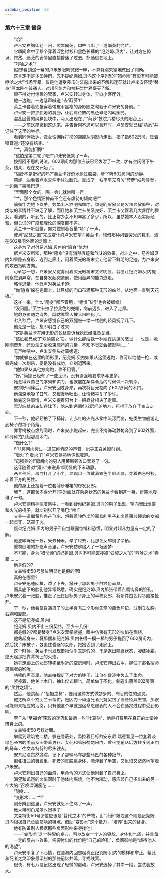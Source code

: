 ```yaml
---
sidebar_position: 63
---
```

### 第六十三章 替身  


　　“哈!”  
　　卢米安右胸印记一闪，灵体震荡，口中飞出了一道偏黄的光芒。  
　　它瞬间命中了那个穿着深色衬衫和黑色长裤的“纪尧姆.贝内”，让对方在惊讶、愕然、迷茫的表情里直接昏迷了过去，扑通倒在地上。  
　　“哼哈之术”!  
　　假的!看到这一幕的卢米安眼睛微微一眯，不算特别失望地做出了判断。  
　　这肯定不是本堂神甫，先不提纪尧姆.贝内这个序列5的“猎命师”有没有可能被哼哈之术”当场弄晕，仅是他遭受袭击时流露出来的不解和迷茫就让卢米安怀疑“替身”原本是个普通人，对超凡能力和神秘学世界毫无了解。  
　　顾不得对付惊呆的管家，卢米安转过身体，奔向小客厅外。  
　　他一边跑，一边低声喊道:“去'莳萝’!”  
　　芙兰卡套着兜帽穿着带皮甲黑袍的身影随之勾勒于卢米安的身前。“  
　　卢米安一把抓住她的肩膀，让右肩位置的黑色印记闪动幽光。  
　　混乱层叠的纯粹色块中，两人出现在了“莳萝”妓院六楼尽头的阳台上。  
　　——之前送简娜到这边来，并告诉阿不思可以离开时，卢米安就已经“熟悉”并记住了这里的坐标。  
　　看到同伴抵达，做女性佣兵打扮的简娜从阴影内走出，指了指602房间，压着嗓音道:“还没有结束。“  
　　“艹，真能折腾!”  
　　“这怕是第二轮了吧?”卢米安低笑了一声。  
　　按照阿不思的说法，602房间内那位应该已经发泄了一次，才有空闲喝下午茶，结果，现在又开始了。  
　　“隔音不是挺好的吗?”芙兰卡好奇地侧过脑袋，听了听602房间的动静。  
　　简娜一边看着卢米安伸手抹过脸孔，变成了一名平平无奇的“莳萝”妓院侍者，一边撇了撇嘴巴道:  
　　“里面那个女的，隔一会儿就惨叫一声。  
　　“艹，那个色情狂神甫不会还有虐待的倾向吧?”  
　　简娜作为地下歌手，频繁出入酒吧和舞厅，塑造的形象又是火辣奔放那种，对类似的事情并不缺乏了解，而且她和芙兰卡关系良好，芙兰卡又管着几大舞厅的舞女，看到的，听到的，比正常少女不知丰富了多少，所以，虽然她本人没实际经验，但见识的广度和理论的深度都不差。  
　　芙兰卡一听就懂，努力控制着音量“啧”了一声。  
　　使用“尼瑟之脸”完成变化的卢米安望向芙兰卡，想借那种闪着荧光的粉末，洒在602房间外面的走廊上。  
　　这是为了对付纪尧姆.贝内的“隐身”能力!  
　　据卢米安所知，那种“隐身”没有消除痕迹和气味的效果，战斗之中，纪尧姆贝内如果隐去身形，逃到走廊上，闪着荧光的粉末会让他留下鲜明的足迹，为卢米安的攻击指明方向。  
　　可转念一想，卢米安又觉得闪着荧光的粉末太过明显，容易让纪尧姆.贝内提前察觉到异常，在自身发起突袭前，使用诡异的能力逃走。  
　　略作思量，他低声对芙兰卡道:  
　　“你'隐身’躲在走廊上，让目标的门口布满那种无形的蛛丝，从地面一直到天花板。”  
　　这样一来，什么“隐身”都不管用，“缓慢飞行”也会被缠绕!  
　　“没问题。”芙兰卡拉了拉黑色的兜帽，向前迈步，进入了走廊。  
　　她的身影随之消失，就仿佛雪人被太阳晒化了。  
　　七八秒后，卢米安感觉自己的双腿被一缕一缕般的轻风抚了几下。  
　　他先是一怔，旋即明白了过来:  
　　“这是芙兰卡在用无形的蛛丝告诉我她已经准备妥当。  
　　“这位老兄成了'欢愉魔女’后，做什么都给我一种她在挑逗的感觉……也是，她刚刚晋升，还没法完全收束魔药的力量，不知不觉就会被影响……”  
　　无声咕哝中，卢米安侧头对简娜道:  
　　“你就躲在这里的阴影里，纪尧姆.贝内如果从这里逃跑，你可以给他一枪，或者完成一次刺杀，要是没有成功，立刻退回来。  
　　“他如果从其他方向跑，你不用管。”  
　　“好。”简娜已经有了一些见识，没有逞强地要求参与更多。  
　　她觉得以自己的序列和实力，也就能在条件合适的时候做一次刺杀。  
　　安排好同伴后，卢米安回过身来，再次将目光投向了602房间的木门。  
　　他深深地吸了口气，又缓慢地吐出，让情绪平复了少许。  
　　做完这件事情，卢米安提着阳台上一把靠背椅进了走廊。  
　　无形蛛丝的主动避让下，他来到远离602房间的地方，将椅子放在了空白之处。  
　　下一秒，他轻轻拍了下椅背，让赤红的火光从掌中流泻而出，蛇类生物般游走到椅子的每个角落。  
　　靠背椅被点燃的同时，卢米安小跑起来，完全不掩饰动静地奔到了602外面，砰砰砰拍打起那扇木门。  
　　“做什么?”  
　　602房间内传出一道压抑愤怒的声音，似乎正在关键时刻。  
　　“着火了!着火了!”卢米安娴熟地惊慌喊道。  
　　“母猪养的!”房间内的男人用莱斯顿省口音骂了一句。  
　　这伴随着对“猎人”来说非常明显的下床动静。  
　　两三秒后，房门打开了小半，显现出一位戴着铁色半脸面具，穿着白色衬衫，赤着下身的男性。  
　　他的身上还挂着一位套薄纱睡裙的棕发女郎。  
　　我艹，这都舍不得分开?斜对面处在隐身状态的芙兰卡看到这一幕，好笑地腹诽了一句。  
　　卢米安则精神高度集中，一看到疑似纪尧姆.贝内的男子出现，望向冒出烟雾和火光的椅子，就立刻张开了嘴巴:“哈!”  
　　又是一道偏黄的光芒飞出，将戴着铁色半脸面具的男子和套着薄纱睡裙的女郎一起贯穿，笼罩于内。  
　　疑似纪尧姆.贝内的男子不自觉眼露惊愕和恐慌，明显对超凡力量有一定的了解。  
　　他旋即眸光一散，失去神采，晕了过去，比那位女郎慢了半拍。  
　　重物倒地的扑通声音里，卢米安仿佛陷入了一场迷梦:  
　　不可能，身为“猎命师”的纪尧姆.贝内不可能直接被“受契之人”的“哼哈之术”弄晕….…  
　　他是假的?  
　　文森特街50号那位明显也是假的啊!  
　　真的在哪里?  
　　卢米安迅速回神，蹲了下去，掀开了那名男子的铁色面具。  
　　面具底下的脸孔他异常熟悉，确实是纪尧姆.贝内那张带着点鹰钩鼻的脸孔。卢米安沉着一张脸，推走了压在目标男子身上的半裸女郎，将那件白色衬衫直接扯开。  
　　下一秒，他看见昏迷男子的上半身有三个形似签章的黑色印记，分别在左胸、右胸和腹部。  
　　这不是纪尧姆.贝内!  
　　纪尧姆.贝内不止三份契约，至少十几份!  
　　都是假的?都是替身?卢米安双拳紧握，眼中仿佛有无形的火焰在燃烧。  
　　他站起身来，将那個和纪尧姆.贝内长得一模一样的男子拖回了602房间内，然后找了床被子，包裹住昏迷的女郎，把她丢到了走廊上。  
　　这个时候，芙兰卡也发现猎物似乎又是假的，于是退出隐身状态，凝结冰霜，熄灭起那把靠背椅上的火焰。  
　　她将走廊上的女郎转移至附近的空房间时，卢米安伸出右手，握住了那名宿命恩赐者的喉咙。  
　　喀嚓的声音里，他直接捏断了对方的脖子，让他在昏迷中失去了生命。  
　　紧接着，他关上木门，抽出仪式银匕，简单做了圣化，制造出覆盖602房间的“灵性之墙”。  
　　然后，他跳起了“招摄之舞”，要用这种方式做初步的、有目的性的通灵。  
　　他之所以不找芙兰卡帮忙，是因为不知道死者究竟契约了哪些怪异生物，那很可能带来相应的污染，只有他这个早就是宿命恩赐者的人不会在通灵过程中受到影响。  
　　至于从“至福会”获取的迷药和最后一些“吐真剂”，他是打算用在真正的本堂神甫身上的。  
　　文森特街50号斜对面。  
　　攀爬到建筑物二楼，躲在隐蔽处，监控着目标的安东尼.瑞德看见一位套着淡绿色长裙的美丽女士带着男仆、女佣和管家匆匆出门，乘坐提前从后方转移到正门的马车，往文森特街的尽头驶去。  
　　安东尼没贸然追踪，记下了那辆马车那些马匹的各种细节。  
　　癫狂扭曲的舞蹈里，死者的灵脱离身体，漂浮到了半空，又仇恨又茫然地望着卢米安。  
　　卢米安刺出自己的血液，用命令的方式让他附到了自己身上。  
　　渴望和饥饿的火焰同时于他体内燃烧，他不为所动，感应起自己多出来的另一个大脑:“召唤深渊魔花……  
　　“隐身....  
　　“变形术’……艹!”  
　　刚分辨到这里，卢米安就忍不住骂了一声。  
　　他大概明白是怎么回事了!  
　　文森特街50号那位应该是“替代之术”的产物，而“莳萝”妓院这个则是纪尧姆.贝内根据自己负面影响的特点，借助“变形术”这个能力，“培养”出来的替身。  
　　他有防备别人根据那些负面影响来寻找他!  
　　——“变形术”是一种契约能力，可以改变一个人的容貌、身体和气质，并具备  
　　一定的反占卜效果，需要付出的代价是“自己的脸孔”，负面影响是“虐待他人的渴望”。  
　　卢米安平复了下心情，在脑海内回想起真正纪尧姆.贝内的模样和举止，藉此和死者之灵印象最深刻的那些记忆共鸣，寻找线索。  
　　很快，有七八段记忆出现了轻微的颤动，卢米安选择了其中一段，尝试着放大。  
